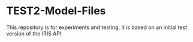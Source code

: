# TEST2-Model-Files

This repository is for experiments and testing. 
It is based on an initial test version of the IRIS API

